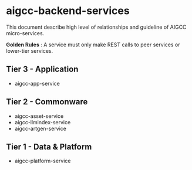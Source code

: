 # aigcc-backend-services

This document describe high level of relationships and guideline of AIGCC micro-services.

**Golden Rules** : A service must only make REST calls to peer services or lower-tier services.


## Tier 3 - Application
- aigcc-app-service

## Tier 2 - Commonware
- aigcc-asset-service
- aigcc-llmindex-service
- aigcc-artgen-service

## Tier 1 - Data & Platform
- aigcc-platform-service
